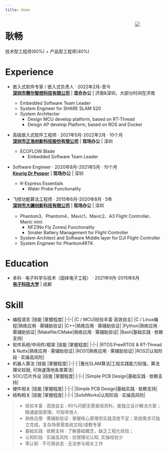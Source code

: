```yaml
---
title: Home
---
```



<img src="images/avatar.jpg" style="max-width:15%;min-width:40px;float:right;margin-right: 10%;"/>

# 耿畅 
技术型工程师(60%) + 产品型工程师(40%)
# Experience
- 嵌入式软件专家 / 嵌入式负责人 · 2022年2月-至今  
  [**深圳市赛尔智控科技有限公司**](https://shareuav.cn/) | **混合办公**  | 济南&深圳，大部分时间在济南
  * Embedded Software Team Leader
  * System Engineer for SHARE SLAM S20
  * System Architecter
    * Design MCU develop platform, based on RT-Thread
    * Deisgn AP develop Platform, based on ROS and Docker
  
- 高级嵌入式软件工程师 · 2021年5月-2022年2月 · 10个月  
  [**深圳市正浩创新科技股份有限公司**](https://www.ecoflow.com/) | **现场办公**  | 深圳
  * ECOFLOW Blade
      * Embedded Software Team Leader

- Software Engineer · 2020年8月-2021年5月 · 10个月  
  [**Keurig Dr Pepper**](https://www.keurigdrpepper.com/)  | **现场办公**  | 深圳
  * K-Express Essentials 
    * Water Probe Functionality
   
- 飞控功能算法工程师 · 2015年6月-2020年8月 · 5年  
  [**深圳市大疆创新科技有限公司**](https://www.dji.com/) | **现场办公**  | 深圳
  * Phantom3、Phantom4、Mavic1、Mavic2、A3 Flight Controller、Mavic mini
    * NFZ(No Fly Zones) Functionality
    * Smater Battery Management for Flight Controller
  * System Architect and Software Middle layer for DJI Flight Controller
  * System Engineer for Phantom4RTK
  
# Education
- 本科 · 电子科学与技术（固体电子工程） · 2021年9月-2015年6月  
  [**电子科技大学**](https://www.uestc.edu.cn/) | 成都

# Skill
- 编程语言
|技能 |掌握程度|
|-|-|
|C / MCU|经验丰富·高效自主|
|C / Linux编程|熟练应用 · 需辅助验证|
|C++|熟练应用 · 需辅助验证|
|Python|熟练应用 · 需辅助验证|
|Makefile/CMake|熟练应用 · 需辅助验证|
|Bash|基础实践 · 依赖支持|
- 软件系统/中间件/框架
|技能 |掌握程度|
|-|-|
|RTOS:FreeRTOS & RT-Thread & Nuttx|熟练应用 · 需辅助验证|
|ROS1|熟练应用 · 需辅助验证|
|ROS2|认知阶段 · 实操高风险|
- 机器人算法
|技能 |掌握程度|
|-|-|
|激光SLAM算法|工程实践能力较强，算法理论较弱, 可快速落地各类算法|
- SOC/芯片外设
|技能 |掌握程度|
|-|-|
|Simple PCB Design|基础实践 · 依赖支持|
- 硬件相关
|技能 |掌握程度|
|-|-|
|Simple PCB Design|基础实践 · 依赖支持|
- 结构相关
|技能 |掌握程度|
|-|-|
|SolidWorks|认知阶段 · 实操高风险|

> * 经验丰富 · 高效自主 : 90%问题无需查阅资料，能独立设计解决方案；精通底层原理，可指导他人
> * 熟练应用 · 需辅助验证 : 掌握核心原理但实践深度不足；常规需求可独立完成，复杂场景需查阅文档/请教专家
> * 基础实践 · 依赖支持​ : 了解基础概念，缺乏工程化经验；
> * 认知阶段 · 实操高风险 : 仅限理论认知, 实操经验少
> * 零认知 · 不可用状态 : 无法参与相关工作
